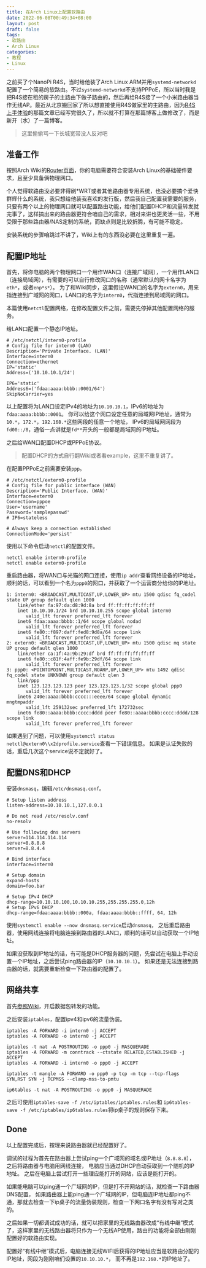 ```yaml
---
title: 在Arch Linux上配置软路由
date: 2022-06-08T00:49:34+08:00
layout: post
draft: false
tags:
- 软路由
- Arch Linux
categories:
- 教程
- Linux
---
```


之前买了个NanoPi R4S，当时给他装了Arch Linux ARM并用`systemd-networkd`配置了一个简易的软路由。不过`systemd-networkd`不支持PPPoE，所以当时我是把R4S接在租的房子的主路由下做子路由的，然后再给R4S接了一个小米路由器当作无线AP。最近从北京搬回家了所以想直接使用R4S做家里的主路由，因为[R4S上手体验](/posts/2022/nanopi-r4s/)的那篇文章已经写完很久了，所以就不打算在那篇博客上做修改了，而是新开（水）了一篇博客。

<!--more-->

> 这里偷偷骂一下长城宽带没人反对吧

## 准备工作

按照Arch Wiki的[Router页面](https://wiki.archlinux.org/title/Router#Connection_sharing)，你的电脑需要符合安装Arch Linux的基础硬件要求，且至少具备俩物理网口。

个人觉得软路由没必要非得刷*WRT或者其他路由器专用系统，也没必要搞个爱快群辉什么的系统，我只想给他装我喜欢的发行版，然后我自己配置我需要的服务，只要有两个以上的物理网口就可以配置路由功能，给他们配置DHCP和流量转发就完事了，这样搞出来的路由器更符合咱自己的需求，相对来讲也更灵活一些，不用受限于那些路由器/NAS定制的系统，而缺点则是比较折腾，有可能不稳定。

安装系统的步骤咱跳过不讲了，Wiki上有的东西没必要在这里重复一遍。

## 配置IP地址

首先，将你电脑的两个物理网口一个用作WAN口（连接广域网），一个用作LAN口（连接局域网），有需要的可以自行修改网口的名称（通常默认的网卡名字为`eth*`，或者`enp*s*`）。
为了和Wiki同步，这里假设WAN口的名字为`extern0`，用来指连接到广域网的网口，LAN口的名字为`intern0`，代指连接到局域网的网口。

本篇使用`netctl`配置网络，在修改配置文件之前，需要先停掉其他配置网络的服务。

给LAN口配置一个静态IP地址。

```
# /etc/netctl/intern0-profile
# Config file for intern0 (LAN)
Description='Private Interface. (LAN)'
Interface=intern0
Connection=ethernet
IP='static'
Address=('10.10.10.1/24')

IP6='static'
Address6=('fdaa:aaaa:bbbb::0001/64')
SkipNoCarrier=yes
```

以上配置将为LAN口设定IPv4的地址为`10.10.10.1`，IPv6的地址为`fdaa:aaaa:bbbb::0001`。
你可以给这个网口设定任意的局域网IP地址，通常为`10.*`，`172.*`，`192.168.*`这些网段的任意一个地址，
IPv6的局域网网段为`fd00::/8`，通俗一点讲就是`fd**`开头的一般都是局域网的IP地址。

之后给WAN口配置DHCP或PPPoE协议。

> 配置DHCP的方式自行翻Wiki或者看example，这里不重复讲了。

在配置PPPoE之前需要安装`ppp`。

```
# /etc/netctl/extern0-profile
# Config file for public interface (WAN)
Description='Public Interface. (WAN)'
Interface=extern0
Connection=pppoe
User='username'
Password='samplepasswd'
# IP6=stateless

# Always keep a connection established
ConnectionMode='persist'
```

使用以下命令启动`netctl`的配置文件。

```
netctl enable intern0-profile
netctl enable extern0-profile
```

重启路由器，将WAN口与光猫的网口连接，使用`ip addr`查看网络设备的IP地址，顺利的话，可以看到一个名为`ppp0`的网口，并获取了一个运营商分给你的IP地址。

```
1: intern0: <BROADCAST,MULTICAST,UP,LOWER_UP> mtu 1500 qdisc fq_codel state UP group default qlen 1000
    link/ether fa:97:da:d8:9d:8a brd ff:ff:ff:ff:ff:ff
    inet 10.10.10.1/24 brd 10.10.10.255 scope global intern0
       valid_lft forever preferred_lft forever
    inet6 fdaa:aaaa:bbbb::1/64 scope global nodad
       valid_lft forever preferred_lft forever
    inet6 fe80::f897:daff:fed8:9d8a/64 scope link
       valid_lft forever preferred_lft forever
2: extern0: <BROADCAST,MULTICAST,UP,LOWER_UP> mtu 1500 qdisc mq state UP group default qlen 1000
    link/ether ca:1f:4a:9b:29:df brd ff:ff:ff:ff:ff:ff
    inet6 fe80::c81f:4aff:fe9b:29df/64 scope link
       valid_lft forever preferred_lft forever
3: ppp0: <POINTOPOINT,MULTICAST,NOARP,UP,LOWER_UP> mtu 1492 qdisc fq_codel state UNKNOWN group default qlen 3
    link/ppp
    inet 123.123.123.123 peer 123.123.123.1/32 scope global ppp0
       valid_lft forever preferred_lft forever
    inet6 240e:aaaa:bbbb:cccc:::eeee/64 scope global dynamic mngtmpaddr
       valid_lft 259132sec preferred_lft 172732sec
    inet6 fe80::aaaa:bbbb:cccc:dddd peer fe80::aaaa:bbbb:cccc:dddd/128 scope link
       valid_lft forever preferred_lft forever

```

如果遇到了问题，可以使用`systemctl status netctl@extern0\\x2dprofile.service`查看一下错误信息。
如果是认证失败的话，重启几次这个service说不定就好了。

## 配置DNS和DHCP

安装`dnsmasq`，编辑`/etc/dnsmasq.conf`。

```
# Setup listen address
listen-address=10.10.10.1,127.0.0.1

# Do not read /etc/resolv.conf
no-resolv

# Use following dns servers
server=114.114.114.114
server=8.8.8.8
server=8.8.4.4

# Bind interface
interface=intern0

# Setup domain
expand-hosts
domain=foo.bar

# Setup IPv4 DHCP
dhcp-range=10.10.10.100,10.10.10.255,255.255.255.0,12h
# Setup IPv6 DHCP
dhcp-range=fdaa:aaaa:bbbb::000a, fdaa:aaaa:bbbb::ffff, 64, 12h
```

使用`systemctl enable --now dnsmasq.service`启动`dnsmasq`，
之后重启路由器，使用网线连接将电脑连接到路由器的LAN口，顺利的话可以自动获取一个IP地址。

如果没获取到IP地址的话，有可能是DHCP服务器的问题，先尝试在电脑上手动设置一个IP地址，之后尝试ping路由器的IP（`10.10.10.1`）。
如果还是无法连接到路由器的话，就需要重新检查一下路由器的配置了。

## 网络共享

首先[参照Wiki](https://wiki.archlinux.org/title/Internet_sharing#Enable_packet_forwarding)，开启数据包转发的功能。

之后安装`iptables`，配置ipv4和ipv6的流量伪装。

```
iptables -A FORWARD -i intern0 -j ACCEPT
iptables -A FORWARD -o intern0 -j ACCEPT

iptables -t nat -A POSTROUTING -o ppp0 -j MASQUERADE
iptables -A FORWARD -m conntrack --ctstate RELATED,ESTABLISHED -j ACCEPT
iptables -A FORWARD -i intern0 -o ppp0 -j ACCEPT

iptables -t mangle -A FORWARD -o ppp0 -p tcp -m tcp --tcp-flags SYN,RST SYN -j TCPMSS --clamp-mss-to-pmtu

ip6tables -t nat -A POSTROUTING -o ppp0 -j MASQUERADE
```

之后可使用`iptables-save -f /etc/iptables/iptables.rules`和
`ip6tables-save -f /etc/iptables/ip6tables.rules`将ip桌子的规则保存下来。

## Done

以上配置完成后，按理来说路由器就已经配置好了。

调试的过程为首先在路由器上尝试ping一个广域网的域名或IP地址（`8.8.8.8`），之后将路由器与电脑用网线连接，
电脑应当通过DHCP自动获取到一个随机的IP地址。
之后在电脑上尝试打开一些理应能打开的网站，应该是能打开的。

如果能电脑可以ping通一个广域网的IP，但是打不开网站的话，就检查一下路由器DNS配置，
如果路由器上能ping通一个广域网的IP，但电脑连IP地址都ping不通，那就去检查一下ip桌子的流量伪装规则，检查一下网口名字有没有写对之类的。

之后如果一切都调试成功的话，就可以把家里的无线路由器改成“有线中继”模式了，这样家里的无线路由器将只作为一个无线AP使用，路由的功能将全部由刚刚配置好的软路由实现。

配置好“有线中继”模式后，电脑连接无线WIFI后获得的IP地址应当是软路由分配的IP地址，网段为刚刚咱们设置的`10.10.10.*`，
而不再是`192.168.*`的IP地址了。
